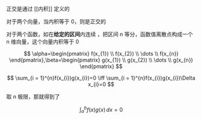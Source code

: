---
---

正交是通过 [[内积]] 定义的

对于两个向量，当内积等于 0，则是正交的


对于两个函数，如在**给定的区间**内连续 ，把区间 n 等分，函数值离散点构成一个 n 维向量，这个向量内积等于 0

$$
\alpha=\begin{pmatrix}
f(x_{1}) \\
f(x_{2}) \\
\dots \\
f(x_{n})
\end{pmatrix},\beta=\begin{pmatrix}
g(x_{1}) \\
g(x_{2}) \\
\dots \\
g(x_{n})
\end{pmatrix}
$$

$$
\sum_{i = 1}^{n}f(x_{i})g(x_{i})=0 \iff \sum_{i = 1}^{n}f(x_{i})g(x_{i})\Delta x_{i}=0
$$

取 n 极限，那就得到了

$$
\int_{a}^{b} f(x)g(x) \, dx =0
$$
